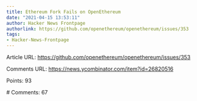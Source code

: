 ```yaml
---
title: Ethereum Fork Fails on OpenEthereum
date: "2021-04-15 13:53:11"
author: Hacker News Frontpage
authorlink: https://github.com/openethereum/openethereum/issues/353
tags:
- Hacker-News-Frontpage
---
```


<p>Article URL: <a href="https://github.com/openethereum/openethereum/issues/353">https://github.com/openethereum/openethereum/issues/353</a></p>
<p>Comments URL: <a href="https://news.ycombinator.com/item?id=26820516">https://news.ycombinator.com/item?id=26820516</a></p>
<p>Points: 93</p>
<p># Comments: 67</p>
